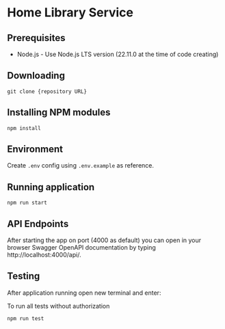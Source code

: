 # Home Library Service

## Prerequisites

- Node.js - Use Node.js LTS version (22.11.0 at the time of code creating)

## Downloading

```
git clone {repository URL}
```

## Installing NPM modules

```
npm install
```

## Environment

Create `.env` config using `.env.example` as reference.

## Running application

```
npm run start
```

## API Endpoints

After starting the app on port (4000 as default) you can open
in your browser Swagger OpenAPI documentation by typing http://localhost:4000/api/.

## Testing

After application running open new terminal and enter:

To run all tests without authorization

```
npm run test
```
